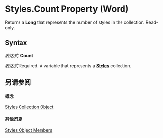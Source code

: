 
# Styles.Count Property (Word)

Returns a  **Long** that represents the number of styles in the collection. Read-only.


## Syntax

 _表达式_. **Count**

 _表达式_ Required. A variable that represents a **[Styles](bc4688ce-5055-c135-a656-e58e31d8be42.md)** collection.


## 另请参阅


#### 概念


[Styles Collection Object](bc4688ce-5055-c135-a656-e58e31d8be42.md)
#### 其他资源


[Styles Object Members](http://msdn.microsoft.com/library/74bbb19f-2b6c-0e6d-4fef-4675b4df1722%28Office.15%29.aspx)